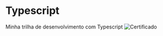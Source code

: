 # Typescript
Minha trilha de desenvolvimento com Typescript
![Certificado](https://media.licdn.com/dms/image/D4D22AQEHQCb0S92gvA/feedshare-shrink_800/0/1692553085996?e=1718841600&v=beta&t=-VN4YVRHcJYh-bLm_bZJAdyfQOUVYlEIzaCujRRUIho)
